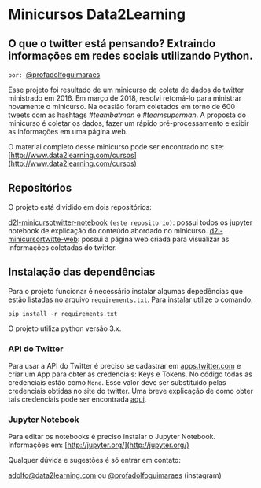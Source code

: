 # Minicursos Data2Learning
## O que o twitter está pensando? Extraindo informações em redes sociais utilizando Python.

`por: `[@profadolfoguimaraes](http://www.instagram.com/profadolfoguimaraes)

Esse projeto foi resultado de um minicurso de coleta de dados do twitter ministrado em 2016. 
Em março de 2018, resolvi retomá-lo para ministrar novamente o minicurso. Na ocasião foram coletados 
em torno de 600 tweets com as hashtags *#teambatman* e *#teamsuperman*. A proposta do minicurso é 
coletar os dados, fazer um rápido pré-processamento e exibir as informações em uma página web. 

O material completo desse minicurso pode ser encontrado no site: 
[http://www.data2learning.com/cursos](http://www.data2learning.com/cursos)


## Repositórios

O projeto está dividido em dois repositórios: 

[d2l-minicursotwitter-notebook](http://github.com/adolfoguimaraes/d2l-minicursostwitter-notebook) `(este repositorio)`: possui todos os jupyter notebook de explicação do conteúdo abordado no minicurso. 
[d2l-minicursortwitte-web](http://github.com/adolfoguimaraes/d2l-minicursotwitter-web): possui a página web criada para visualizar as informações coletadas do twitter.

## Instalação das dependências

Para o projeto funcionar é necessário instalar algumas depedências que estão listadas no arquivo `requirements.txt`. Para 
instalar utilize o comando: 

```shell
pip install -r requirements.txt
```

O projeto utiliza python versão 3.x.

### API do Twitter

Para usar a API do Twitter é preciso se cadastrar em [apps.twitter.com](http://apps.twitter.com) e criar um App para obter 
as credenciais: Keys e Tokens. No código todas as credenciais estão como `None`. Esse valor deve ser substituído pelas credenciais
obtidas no site do twitter. Uma breve explicação de como obter tais credenciais
pode ser encontrada [aqui](http://www.data2learning.com/minicurso-o-que-o-twitter-esta-pensando/).

### Jupyter Notebook

Para editar os notebooks é preciso instalar o Jupyter Notebook. Informações em: [http://jupyter.org/](http://jupyter.org/)

Qualquer dúvida e sugestões é só entrar em contato:

[adolfo@data2learning.com](mailto:adolfo@data2learning.com) ou [@profadolfoguimaraes](http://www.instagram.com/profadolfoguimaraes) (instagram) 